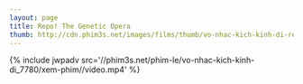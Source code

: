 ```yaml
---
layout: page
title: Repo! The Genetic Opera
thumb: http://cdn.phim3s.net/images/films/thumb/vo-nhac-kich-kinh-di-repo-the-genetic-opera-2008.jpg
---
```

{% include jwpadv src='//phim3s.net/phim-le/vo-nhac-kich-kinh-di_7780/xem-phim//video.mp4' %}